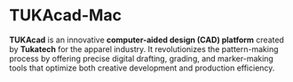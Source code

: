 # TUKAcad-Mac
**TUKAcad** is an innovative **computer-aided design (CAD) platform** created by **Tukatech** for the apparel industry. It revolutionizes the pattern-making process by offering precise digital drafting, grading, and marker-making tools that optimize both creative development and production efficiency. 
